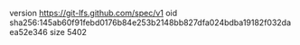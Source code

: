 version https://git-lfs.github.com/spec/v1
oid sha256:145ab60f91febd0176b84e253b2148bb827dfa024bdba19182f032daea52e346
size 5402
